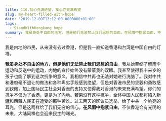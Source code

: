 ```yaml
---
title: 116.我心充满绝望，我心亦充满希望
slug: my-heart-filled-with-hope
date: '2019-12-09T12:12:00.0000000+01:00'
tags:
  - StandWithHongkong hope
summary: 我虽身处不自由的地方，但是他们无法禁止我们思想的自由。在风雨中抱紧自由，不仅香港会有光明的未来，大陆同样也会迎来民主的曙光。
---
```

我是内地的市民，从来没有去过香港，但是我一直知道香港和台湾是中国自由的灯塔。

**我虽身处不自由的地方，但是他们无法禁止我们思想的自由**。我从始至终了解雨伞运动和反送中的运动，内地的宣传始终没有蒙蔽我的双眼。我甚至使得我十来岁的孩子也能了解到这次抗争的意义，我相信中共再也无法对她进行洗脑了。我对中共和港府毫不退让的做法和各种卑劣手段感到绝望，但是对香港市民的坚毅和勇敢感到钦佩，加上国际民主社会对香港的支持又使得我对香港的未来充满希望。你们的抗争不仅为了香港，更是为了内地。若果没有这种抗争，全体中国人民都将陷入新疆和西藏人民正在遭受的那种苦难。过去两天的区议员选举，给了中共一个响亮的耳光，但是这两样给了我们无穷的信心。**在风雨中抱紧自由**，不仅香港会有光明的未来，大陆同样也会迎来民主的曙光。
